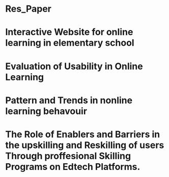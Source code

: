 # Res_Paper

# Interactive Website for online learning in elementary school
# Evaluation of Usability in Online Learning 
# Pattern and Trends in nonline learning behavouir 
# The Role of Enablers and Barriers in the upskilling and Reskilling of users Through proffesional Skilling Programs on Edtech Platforms.
